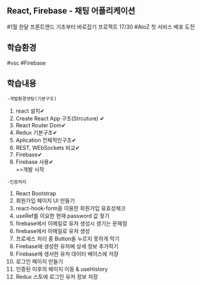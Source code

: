 ## React, Firebase - 채팅 어플리케이션 
#1월 한달 프론트앤드 기초부터 바로잡기 프로젝트 17/30
#AtoZ 첫 서비스 배포 도전

## 학습환경
#vsc
#Firebase

## 학습내용

`-개발환경셋팅(기본구조)`
1. react 설치✔ 
2. Create React App 구조(Strcuture) ✔
3. React Router Dom✔<br>
4. Redux 기본구조✔
5. Aplication 전체적인구조✔
6. REST, WEbSockets 비교✔
7. Firebase✔
8. Firebase 사용✔<br>
=>개발 시작

`-인증처리`
1. React Bootstrap
2. 회원가입 페이지 UI 만들기
3. react-hook-form을 이용한 회원가입 유효성체크
4. useRef를 이요한 현재 password 값 찾기
5. firebase에서 이메일로 유저 생성시 생기는 문제점
6. firebase에서 이메일로 유저 생성
7. 프로세스 처리 중 Button을 누르지 못하게 막기
8. Firebase에 생성한 유저에 상세 정보 추가하기
9. Firebase에 생서한 유저 데이터 베이스에 저장
10. 로그인 페이지 만들기
11. 인증된 이후의 페이지 이동 & useHistory
12. Redux 스토에 로그인 유저 정보 저장
